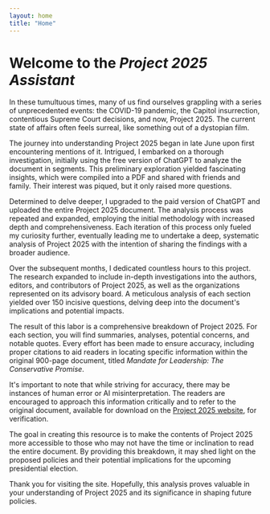 ```yaml
---
layout: home
title: "Home"
---
```


# Welcome to the *Project 2025 Assistant*

In these tumultuous times, many of us find ourselves grappling with a series of unprecedented events: the COVID-19 pandemic, the Capitol insurrection, contentious Supreme Court decisions, and now, Project 2025. The current state of affairs often feels surreal, like something out of a dystopian film.

The journey into understanding Project 2025 began in late June upon first encountering mentions of it. Intrigued, I embarked on a thorough investigation, initially using the free version of ChatGPT to analyze the document in segments. This preliminary exploration yielded fascinating insights, which were compiled into a PDF and shared with friends and family. Their interest was piqued, but it only raised more questions.

Determined to delve deeper, I upgraded to the paid version of ChatGPT and uploaded the entire Project 2025 document. The analysis process was repeated and expanded, employing the initial methodology with increased depth and comprehensiveness. Each iteration of this process only fueled my curiosity further, eventually leading me to undertake a deep, systematic analysis of Project 2025 with the intention of sharing the findings with a broader audience.

Over the subsequent months, I dedicated countless hours to this project. The research expanded to include in-depth investigations into the authors, editors, and contributors of Project 2025, as well as the organizations represented on its advisory board. A meticulous analysis of each section yielded over 150 incisive questions, delving deep into the document's implications and potential impacts.

The result of this labor is a comprehensive breakdown of Project 2025. For each section, you will find summaries, analyses, potential concerns, and notable quotes. Every effort has been made to ensure accuracy, including proper citations to aid readers in locating specific information within the original 900-page document, titled *Mandate for Leadership: The Conservative Promise*.

It's important to note that while striving for accuracy, there may be instances of human error or AI misinterpretation. The readers are encouraged to approach this information critically and to refer to the original document, available for download on the <a href="https://www.project2025.org/playbook/">Project 2025 website</a>, for verification.

The goal in creating this resource is to make the contents of Project 2025 more accessible to those who may not have the time or inclination to read the entire document. By providing this breakdown, it may shed light on the proposed policies and their potential implications for the upcoming presidential election.

Thank you for visiting the site. Hopefully, this analysis proves valuable in your understanding of Project 2025 and its significance in shaping future policies.
